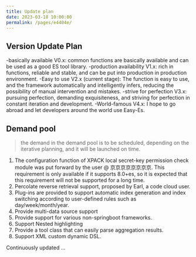 ```yaml
---
title: Update plan
date: 2023-03-18 10:00:00
permalink: /pages/e4404e/
---
```

## Version Update Plan

-basically available V0.x: common functions are basically available and can be used as a good ES tool library.
-production availability V1.x: rich in functions, reliable and stable, and can be put into production in production environment.
-Easy to use V2.x (current stage): The function is easy to use, and the framework automatically and intelligently infers, reducing the possibility of manual intervention and mistakes.
-strive for perfection V3.x: pursuing perfection, demanding exquisiteness, and striving for perfection in constant iteration and development.
-World-famous V4.x: I hope to go abroad and let developers around the world use Easy-Es.



## Demand pool

> the demand in the demand pool is to be scheduled, depending on the iterative planning, and it will be launched on time.

1. The configuration function of XPACK local secret-key permission check module was put forward by the user @ 京京京京京京京京. This requirement is only available if it supports 8.0+es, so it is expected that this requirement will not be supported for a long time.
1. Percolate reverse retrieval support, proposed by Earl, a code cloud user.
1. Plug-ins are provided to support automatic index generation and index switching according to user-defined rules such as day/week/month/year.
1. Provide multi-data source support
1. Provide support for various non-springboot frameworks.
1. Support Nested highlighting
1. Provide a tool class that can easily parse aggregation results.
1. Support XML custom dynamic DSL.

Continuously updated ...
